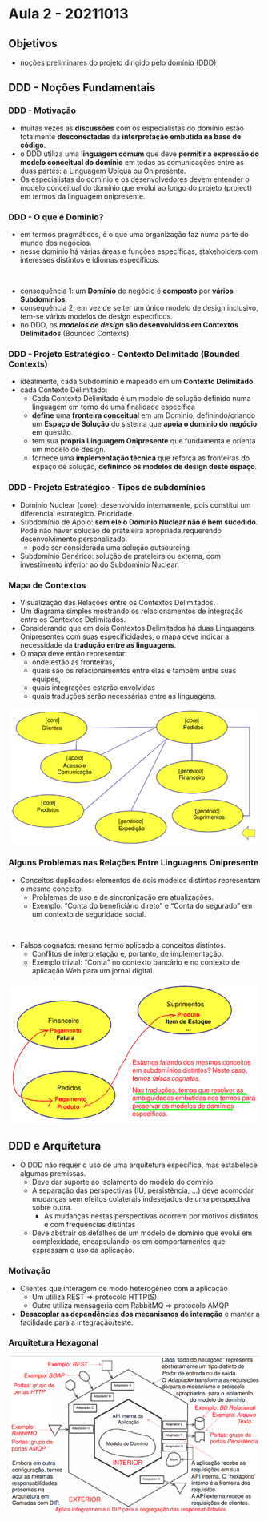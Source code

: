 # Aula 2 - 20211013
## Objetivos
- noções preliminares do projeto dirigido pelo domínio (DDD)

## DDD - Noções Fundamentais
### DDD - Motivação
- muitas vezes as **discussões** com os especialistas do domínio estão totalmente **desconectadas** da **interpretação embutida na base de código**.
- o DDD utiliza uma **linguagem comum** que deve **permitir a expressão do modelo conceitual do domínio** em todas as comunicações entre as duas partes: a Linguagem Ubíqua ou Onipresente.
- Os especialistas do domínio e os desenvolvedores devem entender o modelo conceitual do domínio que evolui ao longo do projeto (project) em termos da linguagem onipresente.

### DDD - O que é Domínio?
- em termos pragmáticos, é o que uma organização faz numa parte do mundo dos negócios.
- nesse domínio há várias áreas e funções específicas, stakeholders com interesses distintos e idiomas específicos.

<br>

- consequência 1: um **Domínio** de negócio é **composto** por **vários Subdomínios**.
- consequência 2: em vez de se ter um único modelo de design inclusivo, tem-se vários modelos de design específicos.
- no DDD, os **_modelos de design_ são desenvolvidos em Contextos Delimitados** (Bounded Contexts).

### DDD - Projeto Estratégico - Contexto Delimitado (Bounded Contexts)
- idealmente, cada Subdomínio é mapeado em um **Contexto Delimitado**.
- cada Contexto Delimitado:
    - Cada Contexto Delimitado é um modelo de solução definido numa linguagem em torno de uma finalidade específica
    - **define** uma **fronteira conceitual** em um Domínio, definindo/criando um **Espaço de Solução** do sistema que **apoia o domínio do negócio** em questão.
    - tem sua **própria Linguagem Onipresente** que fundamenta e orienta um modelo de design.
    - fornece uma **implementação técnica** que reforça as fronteiras do espaço de solução, **definindo os modelos de design deste espaço**.

### DDD - Projeto Estratégico - Tipos de subdomínios
- Domínio Nuclear (core): desenvolvido internamente, pois constitui um diferencial estratégico. Prioridade.
- Subdomínio de Apoio: **sem ele o Domínio Nuclear não é bem sucedido**. Pode não haver solução de prateleira apropriada,requerendo desenvolvimento personalizado.
    - pode ser considerada uma solução outsourcing
- Subdomínio Genérico: solução de prateleira ou externa, com investimento inferior ao do Subdomínio Nuclear.

### Mapa de Contextos
- Visualização das Relações entre os Contextos Delimitados.
- Um diagrama simples mostrando os relacionamentos de integração entre os Contextos Delimitados.
- Considerando que em dois Contextos Delimitados há duas Linguagens Onipresentes com suas especificidades, o mapa deve indicar a necessidade da **tradução entre as linguagens**.
- O mapa deve então representar: 
    - onde estão as fronteiras, 
    - quais são os relacionamentos entre elas e também entre suas equipes, 
    - quais integrações estarão envolvidas
    - quais traduções serão necessárias entre as linguagens.

![](./resources/mapa-contextos.png)

### Alguns Problemas nas Relações Entre Linguagens Onipresente

- Conceitos duplicados: elementos de dois modelos distintos representam o mesmo conceito. 
    - Problemas de uso e de sincronização em atualizações. 
    - Exemplo: “Conta do beneficiário direto” e “Conta do segurado” em um contexto de seguridade social.

<br>

- Falsos cognatos: mesmo termo aplicado a conceitos distintos. 
    - Conflitos de interpretação e, portanto, de implementação. 
    - Exemplo trivial: “Conta” no contexto bancário e no contexto de aplicação Web para um jornal digital.
  
![](./resources/mapa-contextos-falso-cognatos.png)

## DDD e Arquitetura
- O DDD não requer o uso de uma arquitetura específica, mas estabelece algumas premissas.
    - Deve dar suporte ao isolamento do modelo do domínio.
    - A separação das perspectivas (IU, persistência, ...) deve acomodar mudanças sem efeitos colaterais indesejados de uma perspectiva sobre outra.
        - As mudanças nestas perspectivas ocorrem por motivos distintos e com frequências distintas
    - Deve abstrair os detalhes de um modelo de domínio que evolui em complexidade, encapsulando-os em comportamentos que expressam o uso da aplicação.

### Motivação
- Clientes que interagem de modo heterogêneo com a aplicação
    - Um utiliza REST => protocolo HTTP(S).
    - Outro utiliza mensageria com RabbitMQ => protocolo AMQP
-  **Desacoplar as dependências dos mecanismos de interação** e manter a facilidade para a integração/teste.

### Arquitetura Hexagonal
![](./resources/hexagonal-arch.png)
